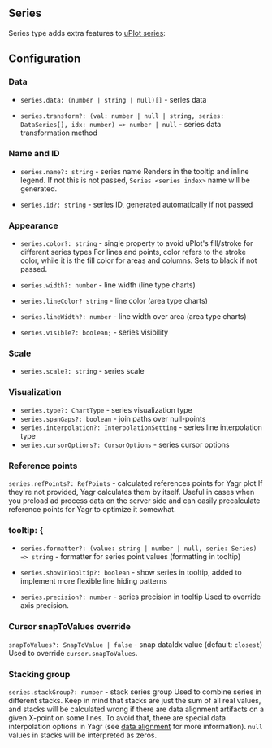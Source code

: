 ## Series

Series type adds extra features to [uPlot series](https://github.com/leeoniya/uplot/blob/f099796c4e7b659cfd22c668bbb919aa3cbd84c8/dist/uplot.d.ts#l777):

## Configuration

### Data

-   `series.data: (number | string | null)[]` - series data

-   `series.transform?: (val: number | null | string, series: DataSeries[], idx: number) => number | null` - series data transformation method

### Name and ID

-   `series.name?: string` - series name Renders in the tooltip and inline legend. If not this is not passed, `Series <series index>` name will be generated.

-   `series.id?: string` - series ID, generated automatically if not passed

### Appearance

-   `series.color?: string` - single property to avoid uPlot's fill/stroke for different series types For lines and points, color refers to the stroke color, while it is the fill color for areas and columns. Sets to black if not passed.

-   `series.width?: number` - line width (line type charts)

-   `series.lineColor? string` - line color (area type charts)

-   `series.lineWidth?: number` - line width over area (area type charts)

-   `series.visible?: boolean;` - series visibility

### Scale

-   `series.scale?: string` - series scale

### Visualization

-   `series.type?: ChartType` - series visualization type
-   `series.spanGaps?: boolean` - join paths over null-points
-   `series.interpolation?: InterpolationSetting` - series line interpolation type
-   `series.cursorOptions?: CursorOptions` - series cursor options

### Reference points

`series.refPoints?: RefPoints` - calculated references points for Yagr plot If they're not provided, Yagr calculates them by itself. Useful in cases when you preload ad process data on the server side and can easily precalculate reference points for Yagr to optimize it somewhat.

### tooltip: {

-   `series.formatter?: (value: string | number | null, serie: Series) => string` - formatter for series point values (formatting in tooltip)

-   `series.showInTooltip?: boolean` - show series in tooltip, added to implement more flexible line hiding patterns

-   `series.precision?: number` - series precision in tooltip Used to override axis precision.

### Cursor snapToValues override

`snapToValues?: SnapToValue | false` - snap dataIdx value (default: `closest`) Used to override `cursor.snapToValues`.

### Stacking group

`series.stackGroup?: number` - stack series group Used to combine series in different stacks. Keep in mind that stacks are just the sum of all real values, and stacks will be calculated wrong if there are data alignment artifacts on a given X-point on some lines. To avoid that, there are special data interpolation options in Yagr (see [data alignment](./data-processing.md) for more information). `null` values in stacks will be interpreted as zeros.
